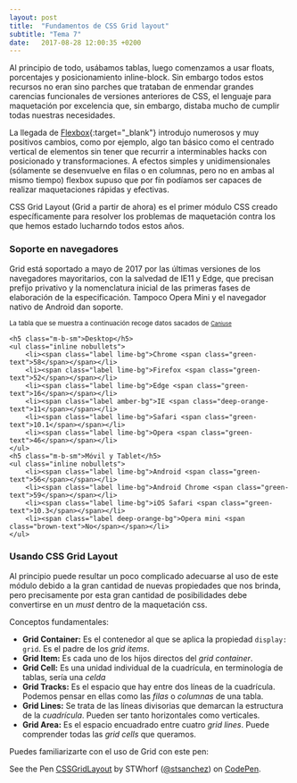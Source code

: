```yaml
---
layout: post
title:  "Fundamentos de CSS Grid layout"
subtitle: "Tema 7"
date:   2017-08-28 12:00:35 +0200
---
```


Al principio de todo, usábamos tablas, luego comenzamos a usar floats, porcentajes y posicionamiento inline-block. Sin embargo todos estos recursos no eran sino parches que trataban de enmendar grandes carencias funcionales de versiones anteriores de CSS, el lenguaje para maquetación por excelencia que, sin embargo, distaba mucho de cumplir todas nuestras necesidades. 

La llegada de [Flexbox](https://css-tricks.com/snippets/css/a-guide-to-flexbox/){:target="_blank"} introdujo numerosos y muy positivos cambios, como por ejemplo, algo tan básico como el centrado vertical de elementos sin tener que recurrir a interminables hacks con posicionado y transformaciones. A efectos simples y unidimensionales (sólamente se desenvuelve en filas o en columnas, pero no en ambas al mismo tiempo) flexbox supuso que por fín podíamos ser capaces de realizar maquetaciones rápidas y efectivas. 

CSS Grid Layout (Grid a partir de ahora) es el primer módulo CSS creado específicamente para resolver los problemas de maquetación contra los que hemos estado lucharndo todos estos años. 

### Soporte en navegadores

Grid está soportado a mayo de 2017 por las últimas versiones de los navegadores mayoritarios, con la salvedad de IE11 y Edge, que precisan prefijo privativo y la nomenclatura inicial de las primeras fases de elaboración de la especificación. Tampoco Opera Mini y el navegador nativo de Android dan soporte.

<div class="highlightedblock bordered">
	<small>La tabla que se muestra a continuación recoge datos sacados de <a href="http://caniuse.com/#feat=css-grid" target="_blank"><small>Caniuse</small></a></small>

	<h5 class="m-b-sm">Desktop</h5>
	<ul class="inline nobullets">
		<li><span class="label lime-bg">Chrome <span class="green-text">58</span></span></li>
		<li><span class="label lime-bg">Firefox <span class="green-text">52</span></span></li>
		<li><span class="label lime-bg">Edge <span class="green-text">16</span></span></li>
		<li><span class="label amber-bg">IE <span class="deep-orange-text">11</span></span></li>
		<li><span class="label lime-bg">Safari <span class="green-text">10.1</span></span></li>
		<li><span class="label lime-bg">Opera <span class="green-text">46</span></span></li>
	</ul>
	<h5 class="m-b-sm">Móvil y Tablet</h5>
	<ul class="inline nobullets">
		<li><span class="label lime-bg">Android <span class="green-text">56</span></span></li>
		<li><span class="label lime-bg">Android Chrome <span class="green-text">59</span></span></li>
		<li><span class="label lime-bg">iOS Safari <span class="green-text">10.3</span></span></li>
		<li><span class="label deep-orange-bg">Opera mini <span class="brown-text">No</span></span></li>
	</ul>
</div>

### Usando CSS Grid Layout

Al principio puede resultar un poco complicado adecuarse al uso de este módulo debido a la gran cantidad de nuevas propiedades que nos brinda, pero precisamente por esta gran cantidad de posibilidades debe convertirse en un _must_ dentro de la maquetación css. 

Conceptos fundamentales:
- **Grid Container:** Es el contenedor al que se aplica la propiedad <code class="inline">display: grid</code>. Es el padre de los _grid items_.
- **Grid Item:** Es cada uno de los hijos directos del _grid container_.
- **Grid Cell:** Es una unidad individual de la cuadrícula, en terminología de tablas, sería una _celda_
- **Grid Tracks:** Es el espacio que hay entre dos líneas de la cuadrícula. Podemos pensar en ellas como las _filas_ o _columnas_ de una tabla. 
- **Grid Lines:** Se trata de las líneas divisorias que demarcan la estructura de la _cuadrícula_. Pueden ser tanto horizontales como verticales.
- **Grid Area:** Es el espacio encuadrado entre cuatro _grid lines_. Puede comprender todas las _grid cells_ que queramos.

Puedes familiarizarte con el uso de Grid con este pen:
<p data-height="265" data-theme-id="dark" data-slug-hash="YxMEbK" data-default-tab="html,result" data-user="stsanchez" data-embed-version="2" data-pen-title="CSSGridLayout" class="codepen">See the Pen <a href="https://codepen.io/stsanchez/pen/YxMEbK/">CSSGridLayout</a> by STWhorf (<a href="https://codepen.io/stsanchez">@stsanchez</a>) on <a href="https://codepen.io">CodePen</a>.</p>
<script async src="https://production-assets.codepen.io/assets/embed/ei.js"></script>